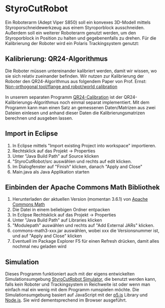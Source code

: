 # StyroCutRobot
Ein Roboterarm (Adept Viper S850) soll ein konvexes 3D-Modell mittels Styroporschneidewerkzeug aus einem Styroporblock ausschneiden.
Außerdem soll ein weiterer Roboterarm genutzt werden, um den Styroporblock in Position zu halten und gegebenenfalls zu drehen.
Für die Kalibrierung der Roboter wird ein Polaris Trackingsystem genutzt:

## Kalibrierung: QR24-Algorithmus
Die Roboter müssen untereinander kalibriert werden, damit wir wissen, wo sie sich relativ zueinander befinden.
Wir nutzen zur Kalibrierung der Roboter den QR24-Algorithmus aus folgendem Paper von Prof. Ernst:<br>
[Non-orthogonal tool/flange and robot/world calibration](https://www.rob.uni-luebeck.de/~bruder/robprakt/Ernst,%20Richter,%20Matth%c3%a4us%20-%20Non-orthogonal%20tool-flange%20and%20robot-world%20calibration.pdf)<br><br>
In unserem separaten Programm [QR24-Calibration](https://github.com/Smirrorgame/QR24-Calibration) ist der QR24-Kalibrierungs-Algorithmus noch einmal separat implementiert. Mit dem Programm kann man einen Satz an gemessenen Daten/Matrizen aus zwei Dateien einlesen und anhand dieser Daten die Kalibrierungsmatrizen berechnen und ausgeben lassen.

## Import in Eclipse
  1. In Eclipse mittels "Import existing Project into workspace" importieren.
  2. Rechtsklick auf das Projekt -> Properties
  3. Unter "Java Build Path" auf Source klicken
  4. "StyroCutRobot/src auswählen und rechts auf edit klicken.
  5. Im Dialogfenster auf "Finish" klicken, danach "Apply and Close"
  6. Main.java als Java Applikation starten

## Einbinden der Apache Commons Math Bibliothek
  1. Herunterladen der aktuellen Version (momentan 3.6.1) von [Apache Commons Math](http://commons.apache.org/proper/commons-math/download_math.cgi)
  2. Die Datei in einem beliebigen Ordner entpacken
  3. In Eclipse Rechtsklick auf das Projekt -> Properties
  4. Unter "Java Build Path" auf Libraries klicken
  5. "Modulepath" auswählen und rechts auf "Add External JARs" klicken.
  6. commons-math3-xxx.jar auswählen, wobei xxx die Versionsnummer ist, und auf "Apply and Close" klicken
  7. Eventuell im Package Explorer F5 für einen Refresh drücken, damit alles nochmal neu geladen wird

## Simulation
Dieses Programm funktioniert auch mit der eigens entwickelten Simulationsumgebung [StyroCutRobot Simulator](https://github.com/Smirrorgame/StyroCutRobotSimulator), die benutzt werden kann, falls kein Roboter und Trackingsystem in Reichweite ist oder wenn man einfach mal ein wenig mit dem Programm rumspielen möchte.
Die Simulationsumgebung basiert auf JavaScript mit der [p5.js](https://p5js.org/) Library und [Node.js](https://nodejs.org/). Sie wird dementsprechend im Browser ausgeführt.
